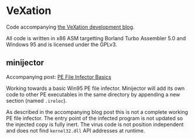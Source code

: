 # VeXation

Code accompanying [the VeXation development blog](https://log.vexation.com).

All code is written in x86 ASM targetting Borland Turbo Assembler 5.0 and
Windows 95 and is licensed under the GPLv3.

## minijector

Accompanying post: [PE File Infector Basics](https://log.vexation.ca/2019/01/pe-file-infector-basics.html)

Working towards a basic Win95 PE file infector. Minijector will add its own code
to other PE executables in the same directory by appending a new section (named
`.ireloc`).

As described in the accompanying blog post this is not a complete working PE
file infector. The entry point of the infected program is not updated so the
injected copy is fully inert. The virus code is not position independent and
does not find `kernel32.dll` API addresses at runtime.
